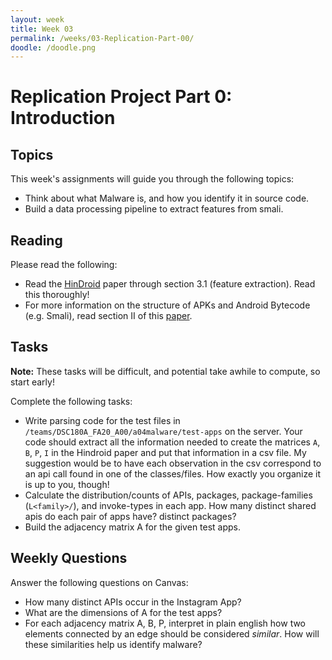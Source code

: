 ```yaml
---
layout: week
title: Week 03
permalink: /weeks/03-Replication-Part-00/
doodle: /doodle.png
---
```


# Replication Project Part 0: Introduction

## Topics

This week's assignments will guide you through the following topics:
* Think about what Malware is, and how you identify it in source code.
* Build a data processing pipeline to extract features from smali.

## Reading

Please read the following:
* Read the
  [HinDroid](https://www.cse.ust.hk/~yqsong/papers/2017-KDD-HINDROID.pdf)
  paper through section 3.1 (feature extraction). Read this
  thoroughly!
* For more information on the structure of APKs and Android Bytecode
  (e.g. Smali), read section II of this
  [paper](https://arxiv.org/pdf/1808.04218.pdf).

## Tasks

**Note:** These tasks will be difficult, and potential take awhile to
compute, so start early!

Complete the following tasks:

* Write parsing code for the test files in
  `/teams/DSC180A_FA20_A00/a04malware/test-apps` on the server. Your
  code should extract all the information needed to create the
  matrices `A`, `B`, `P`, `I` in the Hindroid paper and put that
  information in a csv file. My suggestion would be to have each
  observation in the csv correspond to an api call found in one of the
  classes/files. How exactly you organize it is up to you, though!
* Calculate the distribution/counts of APIs, packages,
  package-families (`L<family>/`), and invoke-types in each app. How
  many distinct shared apis do each pair of apps have? distinct
  packages? 
* Build the adjacency matrix A for the given test apps.


## Weekly Questions

Answer the following questions on Canvas:

* How many distinct APIs occur in the Instagram App?
* What are the dimensions of A for the test apps?
* For each adjacency matrix A, B, P, interpret in plain english how
  two elements connected by an edge should be considered
  *similar*. How will these similarities help us identify malware?
